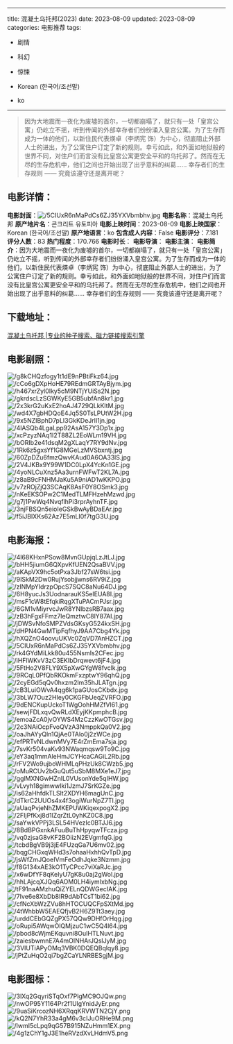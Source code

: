 
---
title: 混凝土乌托邦(2023)
date: 2023-08-09
updated: 2023-08-09
categories: 电影推荐
tags:
- 剧情
- 科幻
- 惊悚

- Korean (한국어/조선말)
- ko
---


> 因为大地震而一夜化为废墟的首尔，一切都崩塌了，就只有一处「皇宫公寓」仍屹立不摇，听到传闻的外部幸存者们纷纷涌入皇宫公寓。为了生存而成为一体的他们，以新住民代表煐卓（李炳宪 饰）为中心，彻底阻止外部人士的进出，为了公寓住户订定了新的规则。幸亏如此，和外面如地狱般的世界不同，对住户们而言没有比皇宫公寓更安全平和的乌托邦了。然而在无尽的生存危机中，他们之间也开始出现了出乎意料的纠葛…… 幸存者们的生存规则 —— 究竟该遵守还是离开呢？

## **电影详情**：

**电影封面**：<img src="https://image.tmdb.org/t/p/w200/5CIUxR6nMaPdCs6ZJ35YXVbmbhv.jpg" alt="/5CIUxR6nMaPdCs6ZJ35YXVbmbhv.jpg" title="/5CIUxR6nMaPdCs6ZJ35YXVbmbhv.jpg">
**电影名称**：混凝土乌托邦
**原产地片名**：콘크리트 유토피아
**电影上映时间**：2023-08-09
**电影上映国家**：Korean (한국어/조선말)
**原产地语言**：ko
**包含成人内容**：False
**电影评分**：7.181
**评分人数**：83
**热门程度**：170.766
**电影时长**：
**电影导演**：
**电影主演**：
**电影简介**：因为大地震而一夜化为废墟的首尔，一切都崩塌了，就只有一处「皇宫公寓」仍屹立不摇，听到传闻的外部幸存者们纷纷涌入皇宫公寓。为了生存而成为一体的他们，以新住民代表煐卓（李炳宪 饰）为中心，彻底阻止外部人士的进出，为了公寓住户订定了新的规则。幸亏如此，和外面如地狱般的世界不同，对住户们而言没有比皇宫公寓更安全平和的乌托邦了。然而在无尽的生存危机中，他们之间也开始出现了出乎意料的纠葛…… 幸存者们的生存规则 —— 究竟该遵守还是离开呢？

## **下载地址**：
[混凝土乌托邦 |专业的种子搜索、磁力链接搜索引擎](https://movie.amd794.com:2083/?search=%EC%BD%98%ED%81%AC%EB%A6%AC%ED%8A%B8%20%EC%9C%A0%ED%86%A0%ED%94%BC%EC%95%84&ordering=&mode=match_phrase&page_size=10&page=1)
 

## **电影剧照**：
<img src="https://image.tmdb.org/t/p/original/g8kCHQzfogy1t1dE9nPBtiFkz64.jpg" alt="/g8kCHQzfogy1t1dE9nPBtiFkz64.jpg" title="/g8kCHQzfogy1t1dE9nPBtiFkz64.jpg"><img src="https://image.tmdb.org/t/p/original/cCo6gDXpHoHE79REdmGRTAyBjym.jpg" alt="/cCo6gDXpHoHE79REdmGRTAyBjym.jpg" title="/cCo6gDXpHoHE79REdmGRTAyBjym.jpg"><img src="https://image.tmdb.org/t/p/original/h467xrZyl0Iky5cM9NTjYUiSs2N.jpg" alt="/h467xrZyl0Iky5cM9NTjYUiSs2N.jpg" title="/h467xrZyl0Iky5cM9NTjYUiSs2N.jpg"><img src="https://image.tmdb.org/t/p/original/gkrdscLzSGWKyE5GB5ubfAn8kr1.jpg" alt="/gkrdscLzSGWKyE5GB5ubfAn8kr1.jpg" title="/gkrdscLzSGWKyE5GB5ubfAn8kr1.jpg"><img src="https://image.tmdb.org/t/p/original/2x3krG2uKxE2hoAJ4729QLkKltM.jpg" alt="/2x3krG2uKxE2hoAJ4729QLkKltM.jpg" title="/2x3krG2uKxE2hoAJ4729QLkKltM.jpg"><img src="https://image.tmdb.org/t/p/original/wd4X7gbHDQoE4Jq5S0TsLPUtW2H.jpg" alt="/wd4X7gbHDQoE4Jq5S0TsLPUtW2H.jpg" title="/wd4X7gbHDQoE4Jq5S0TsLPUtW2H.jpg"><img src="https://image.tmdb.org/t/p/original/9x5NZIBphD7pLI3GkKDeJrlI1jn.jpg" alt="/9x5NZIBphD7pLI3GkKDeJrlI1jn.jpg" title="/9x5NZIBphD7pLI3GkKDeJrlI1jn.jpg"><img src="https://image.tmdb.org/t/p/original/4lASQb4LgaLpp92AsA157Y3Dp1x.jpg" alt="/4lASQb4LgaLpp92AsA157Y3Dp1x.jpg" title="/4lASQb4LgaLpp92AsA157Y3Dp1x.jpg"><img src="https://image.tmdb.org/t/p/original/xcPzyzNAq1I2T88ZL2EoWLm19VH.jpg" alt="/xcPzyzNAq1I2T88ZL2EoWLm19VH.jpg" title="/xcPzyzNAq1I2T88ZL2EoWLm19VH.jpg"><img src="https://image.tmdb.org/t/p/original/bORIb2e41dsqM2gXLaqY7RY9dNv.jpg" alt="/bORIb2e41dsqM2gXLaqY7RY9dNv.jpg" title="/bORIb2e41dsqM2gXLaqY7RY9dNv.jpg"><img src="https://image.tmdb.org/t/p/original/1Rk6z5gxsYf1G8MGeLzMVSbxntj.jpg" alt="/1Rk6z5gxsYf1G8MGeLzMVSbxntj.jpg" title="/1Rk6z5gxsYf1G8MGeLzMVSbxntj.jpg"><img src="https://image.tmdb.org/t/p/original/60ZpDZu6fmzQwvKAud0A6OA33lS.jpg" alt="/60ZpDZu6fmzQwvKAud0A6OA33lS.jpg" title="/60ZpDZu6fmzQwvKAud0A6OA33lS.jpg"><img src="https://image.tmdb.org/t/p/original/2V4JKBx9Y99W1DC0LpX4YcKn1GE.jpg" alt="/2V4JKBx9Y99W1DC0LpX4YcKn1GE.jpg" title="/2V4JKBx9Y99W1DC0LpX4YcKn1GE.jpg"><img src="https://image.tmdb.org/t/p/original/4yoNLCuXnz5Aa3urnFWFwT2KL7A.jpg" alt="/4yoNLCuXnz5Aa3urnFWFwT2KL7A.jpg" title="/4yoNLCuXnz5Aa3urnFWFwT2KL7A.jpg"><img src="https://image.tmdb.org/t/p/original/z8aB9cFNHMJaKu5A9niAD1wKKPO.jpg" alt="/z8aB9cFNHMJaKu5A9niAD1wKKPO.jpg" title="/z8aB9cFNHMJaKu5A9niAD1wKKPO.jpg"><img src="https://image.tmdb.org/t/p/original/v7zROjZjQ3SCAqK8AsF0Y8OSmk3.jpg" alt="/v7zROjZjQ3SCAqK8AsF0Y8OSmk3.jpg" title="/v7zROjZjQ3SCAqK8AsF0Y8OSmk3.jpg"><img src="https://image.tmdb.org/t/p/original/nKeEKSOPw2C1MedTLMFHzehMzwd.jpg" alt="/nKeEKSOPw2C1MedTLMFHzehMzwd.jpg" title="/nKeEKSOPw2C1MedTLMFHzehMzwd.jpg"><img src="https://image.tmdb.org/t/p/original/g7j1PwWq4NvqflhPi3rprAyhnTF.jpg" alt="/g7j1PwWq4NvqflhPi3rprAyhnTF.jpg" title="/g7j1PwWq4NvqflhPi3rprAyhnTF.jpg"><img src="https://image.tmdb.org/t/p/original/3njFBSQn5eioIeGSkBwAyBDaEAr.jpg" alt="/3njFBSQn5eioIeGSkBwAyBDaEAr.jpg" title="/3njFBSQn5eioIeGSkBwAyBDaEAr.jpg"><img src="https://image.tmdb.org/t/p/original/f5iJBIXKs62Az7E5mLI0f7tgG3U.jpg" alt="/f5iJBIXKs62Az7E5mLI0f7tgG3U.jpg" title="/f5iJBIXKs62Az7E5mLI0f7tgG3U.jpg">

## **电影海报**：
<img src="https://image.tmdb.org/t/p/original/4l68KHxnPSow8MvnGUpjqLzJtLJ.jpg" alt="/4l68KHxnPSow8MvnGUpjqLzJtLJ.jpg" title="/4l68KHxnPSow8MvnGUpjqLzJtLJ.jpg"><img src="https://image.tmdb.org/t/p/original/bHH5jiumG6QXpvKfUEN2QsaBVV.jpg" alt="/bHH5jiumG6QXpvKfUEN2QsaBVV.jpg" title="/bHH5jiumG6QXpvKfUEN2QsaBVV.jpg"><img src="https://image.tmdb.org/t/p/original/aKApVX9hc5otPxa3Jbf27sW6tsi.jpg" alt="/aKApVX9hc5otPxa3Jbf27sW6tsi.jpg" title="/aKApVX9hc5otPxa3Jbf27sW6tsi.jpg"><img src="https://image.tmdb.org/t/p/original/9ISkM2Dw0RujYsobjjwns6RV9iZ.jpg" alt="/9ISkM2Dw0RujYsobjjwns6RV9iZ.jpg" title="/9ISkM2Dw0RujYsobjjwns6RV9iZ.jpg"><img src="https://image.tmdb.org/t/p/original/zlNMpYIdrzpOpcS7SQC8aNu64DJ.jpg" alt="/zlNMpYIdrzpOpcS7SQC8aNu64DJ.jpg" title="/zlNMpYIdrzpOpcS7SQC8aNu64DJ.jpg"><img src="https://image.tmdb.org/t/p/original/6H8yucJs3UodnarauKS5eIEUA8I.jpg" alt="/6H8yucJs3UodnarauKS5eIEUA8I.jpg" title="/6H8yucJs3UodnarauKS5eIEUA8I.jpg"><img src="https://image.tmdb.org/t/p/original/msF1cW8tEfqkiRqgXTuPACmPJsr.jpg" alt="/msF1cW8tEfqkiRqgXTuPACmPJsr.jpg" title="/msF1cW8tEfqkiRqgXTuPACmPJsr.jpg"><img src="https://image.tmdb.org/t/p/original/6GM1vMiyrvcJwR8YNIbzsRB7aax.jpg" alt="/6GM1vMiyrvcJwR8YNIbzsRB7aax.jpg" title="/6GM1vMiyrvcJwR8YNIbzsRB7aax.jpg"><img src="https://image.tmdb.org/t/p/original/zB3hFgxFFmz7leQmztwC8lY87AI.jpg" alt="/zB3hFgxFFmz7leQmztwC8lY87AI.jpg" title="/zB3hFgxFFmz7leQmztwC8lY87AI.jpg"><img src="https://image.tmdb.org/t/p/original/jDWSvNfoSMPZVdsGKsyG524kxSH.jpg" alt="/jDWSvNfoSMPZVdsGKsyG524kxSH.jpg" title="/jDWSvNfoSMPZVdsGKsyG524kxSH.jpg"><img src="https://image.tmdb.org/t/p/original/dHPN4GwMTipFqfhyJ9AA7Cbg4Yk.jpg" alt="/dHPN4GwMTipFqfhyJ9AA7Cbg4Yk.jpg" title="/dHPN4GwMTipFqfhyJ9AA7Cbg4Yk.jpg"><img src="https://image.tmdb.org/t/p/original/hXQZnO4oovuUKVc0ZqVD7AnHZCT.jpg" alt="/hXQZnO4oovuUKVc0ZqVD7AnHZCT.jpg" title="/hXQZnO4oovuUKVc0ZqVD7AnHZCT.jpg"><img src="https://image.tmdb.org/t/p/original/5CIUxR6nMaPdCs6ZJ35YXVbmbhv.jpg" alt="/5CIUxR6nMaPdCs6ZJ35YXVbmbhv.jpg" title="/5CIUxR6nMaPdCs6ZJ35YXVbmbhv.jpg"><img src="https://image.tmdb.org/t/p/original/rk4GYdMiLkk80u455NsmIs2CFec.jpg" alt="/rk4GYdMiLkk80u455NsmIs2CFec.jpg" title="/rk4GYdMiLkk80u455NsmIs2CFec.jpg"><img src="https://image.tmdb.org/t/p/original/iHFlWKvV3zC3EKIbDrqwevt6jF4.jpg" alt="/iHFlWKvV3zC3EKIbDrqwevt6jF4.jpg" title="/iHFlWKvV3zC3EKIbDrqwevt6jF4.jpg"><img src="https://image.tmdb.org/t/p/original/5FtHo2V8FLY9X5pXwGYgW8fvclk.jpg" alt="/5FtHo2V8FLY9X5pXwGYgW8fvclk.jpg" title="/5FtHo2V8FLY9X5pXwGYgW8fvclk.jpg"><img src="https://image.tmdb.org/t/p/original/9RCqL0PfQbRKOkmFxzptwY96qhQ.jpg" alt="/9RCqL0PfQbRKOkmFxzptwY96qhQ.jpg" title="/9RCqL0PfQbRKOkmFxzptwY96qhQ.jpg"><img src="https://image.tmdb.org/t/p/original/2cyEGd5qQv0hxzm2lm35hJLATgn.jpg" alt="/2cyEGd5qQv0hxzm2lm35hJLATgn.jpg" title="/2cyEGd5qQv0hxzm2lm35hJLATgn.jpg"><img src="https://image.tmdb.org/t/p/original/cB3LuiOWvA4qg6k1paGUosCKbdx.jpg" alt="/cB3LuiOWvA4qg6k1paGUosCKbdx.jpg" title="/cB3LuiOWvA4qg6k1paGUosCKbdx.jpg"><img src="https://image.tmdb.org/t/p/original/3bLW7Ouz2HIey0CKGFbUeqZVRFO.jpg" alt="/3bLW7Ouz2HIey0CKGFbUeqZVRFO.jpg" title="/3bLW7Ouz2HIey0CKGFbUeqZVRFO.jpg"><img src="https://image.tmdb.org/t/p/original/9dENCKupUckoT1WgOohHMZfVl61.jpg" alt="/9dENCKupUckoT1WgOohHMZfVl61.jpg" title="/9dENCKupUckoT1WgOohHMZfVl61.jpg"><img src="https://image.tmdb.org/t/p/original/sewjFDLxqvQwRLdXEyjKKpmphcB.jpg" alt="/sewjFDLxqvQwRLdXEyjKKpmphcB.jpg" title="/sewjFDLxqvQwRLdXEyjKKpmphcB.jpg"><img src="https://image.tmdb.org/t/p/original/emoaZcA0jvOYWS4MzCzzKwOTGsv.jpg" alt="/emoaZcA0jvOYWS4MzCzzKwOTGsv.jpg" title="/emoaZcA0jvOYWS4MzCzzKwOTGsv.jpg"><img src="https://image.tmdb.org/t/p/original/2c3NAiOcpFvoQVzA3NmppkQa0V2.jpg" alt="/2c3NAiOcpFvoQVzA3NmppkQa0V2.jpg" title="/2c3NAiOcpFvoQVzA3NmppkQa0V2.jpg"><img src="https://image.tmdb.org/t/p/original/oaJhAYyQln1QjAe0TAlo0j2zWCe.jpg" alt="/oaJhAYyQln1QjAe0TAlo0j2zWCe.jpg" title="/oaJhAYyQln1QjAe0TAlo0j2zWCe.jpg"><img src="https://image.tmdb.org/t/p/original/efPRTvNLdwnMVy7E4rZmEma7sja.jpg" alt="/efPRTvNLdwnMVy7E4rZmEma7sja.jpg" title="/efPRTvNLdwnMVy7E4rZmEma7sja.jpg"><img src="https://image.tmdb.org/t/p/original/7svKr504vaKv93NWaqmqsw9To9C.jpg" alt="/7svKr504vaKv93NWaqmqsw9To9C.jpg" title="/7svKr504vaKv93NWaqmqsw9To9C.jpg"><img src="https://image.tmdb.org/t/p/original/eY3aq1mmAleHmJCYHcaCAGiL2Rb.jpg" alt="/eY3aq1mmAleHmJCYHcaCAGiL2Rb.jpg" title="/eY3aq1mmAleHmJCYHcaCAGiL2Rb.jpg"><img src="https://image.tmdb.org/t/p/original/rFV2Wo9ujboWHMLqPHzUk8CWzb5.jpg" alt="/rFV2Wo9ujboWHMLqPHzUk8CWzb5.jpg" title="/rFV2Wo9ujboWHMLqPHzUk8CWzb5.jpg"><img src="https://image.tmdb.org/t/p/original/oMuRCUv2bGuQut5uSbM8MXe1eJ7.jpg" alt="/oMuRCUv2bGuQut5uSbM8MXe1eJ7.jpg" title="/oMuRCUv2bGuQut5uSbM8MXe1eJ7.jpg"><img src="https://image.tmdb.org/t/p/original/gglMXNGwHZnlL0VUsonYde5qIHW.jpg" alt="/gglMXNGwHZnlL0VUsonYde5qIHW.jpg" title="/gglMXNGwHZnlL0VUsonYde5qIHW.jpg"><img src="https://image.tmdb.org/t/p/original/vLvyh18gimwwIki1JzmJ7SrKGZe.jpg" alt="/vLvyh18gimwwIki1JzmJ7SrKGZe.jpg" title="/vLvyh18gimwwIki1JzmJ7SrKGZe.jpg"><img src="https://image.tmdb.org/t/p/original/is62aHhfdkTLSlt2XDYH6magUnC.jpg" alt="/is62aHhfdkTLSlt2XDYH6magUnC.jpg" title="/is62aHhfdkTLSlt2XDYH6magUnC.jpg"><img src="https://image.tmdb.org/t/p/original/dTkrC2UUOs4x4f3ogiWurNpZ7Tl.jpg" alt="/dTkrC2UUOs4x4f3ogiWurNpZ7Tl.jpg" title="/dTkrC2UUOs4x4f3ogiWurNpZ7Tl.jpg"><img src="https://image.tmdb.org/t/p/original/aUaqPvjeNhZMKEPUWKiqexpogX2.jpg" alt="/aUaqPvjeNhZMKEPUWKiqexpogX2.jpg" title="/aUaqPvjeNhZMKEPUWKiqexpogX2.jpg"><img src="https://image.tmdb.org/t/p/original/2FIjPfKxj8d1lZqrZtL0yhKZ0C8.jpg" alt="/2FIjPfKxj8d1lZqrZtL0yhKZ0C8.jpg" title="/2FIjPfKxj8d1lZqrZtL0yhKZ0C8.jpg"><img src="https://image.tmdb.org/t/p/original/saYwkVPPj3LSL54HVezIc0BTJJ6.jpg" alt="/saYwkVPPj3LSL54HVezIc0BTJJ6.jpg" title="/saYwkVPPj3LSL54HVezIc0BTJJ6.jpg"><img src="https://image.tmdb.org/t/p/original/8BdBPGxnkAFuuBuThHpyqwTFcza.jpg" alt="/8BdBPGxnkAFuuBuThHpyqwTFcza.jpg" title="/8BdBPGxnkAFuuBuThHpyqwTFcza.jpg"><img src="https://image.tmdb.org/t/p/original/vq0zjsaG8vKF2BOiizN2EVgmfqG.jpg" alt="/vq0zjsaG8vKF2BOiizN2EVgmfqG.jpg" title="/vq0zjsaG8vKF2BOiizN2EVgmfqG.jpg"><img src="https://image.tmdb.org/t/p/original/tcbdBgVB9j3jE4FUzqGa7U6mv02.jpg" alt="/tcbdBgVB9j3jE4FUzqGa7U6mv02.jpg" title="/tcbdBgVB9j3jE4FUzqGa7U6mv02.jpg"><img src="https://image.tmdb.org/t/p/original/bqgCHGxqWHd3s7ohaaHxhhQvTpD.jpg" alt="/bqgCHGxqWHd3s7ohaaHxhhQvTpD.jpg" title="/bqgCHGxqWHd3s7ohaaHxhhQvTpD.jpg"><img src="https://image.tmdb.org/t/p/original/jsWfZmJQoeIVmFeOdhJqke3Nzmm.jpg" alt="/jsWfZmJQoeIVmFeOdhJqke3Nzmm.jpg" title="/jsWfZmJQoeIVmFeOdhJqke3Nzmm.jpg"><img src="https://image.tmdb.org/t/p/original/f8G134xAE3kO1TyCPcc7viXaRJc.jpg" alt="/f8G134xAE3kO1TyCPcc7viXaRJc.jpg" title="/f8G134xAE3kO1TyCPcc7viXaRJc.jpg"><img src="https://image.tmdb.org/t/p/original/x6wDfYF8qKeIyU7gK8u0aj2gWol.jpg" alt="/x6wDfYF8qKeIyU7gK8u0aj2gWol.jpg" title="/x6wDfYF8qKeIyU7gK8u0aj2gWol.jpg"><img src="https://image.tmdb.org/t/p/original/hhLAjcqXJQq6AOM0LH4iymIxbNg.jpg" alt="/hhLAjcqXJQq6AOM0LH4iymIxbNg.jpg" title="/hhLAjcqXJQq6AOM0LH4iymIxbNg.jpg"><img src="https://image.tmdb.org/t/p/original/tF91naAMzhuQiZYELnQDWGecIAK.jpg" alt="/tF91naAMzhuQiZYELnQDWGecIAK.jpg" title="/tF91naAMzhuQiZYELnQDWGecIAK.jpg"><img src="https://image.tmdb.org/t/p/original/7Ive6e8XbDb8IR9dAbTCsT1bi62.jpg" alt="/7Ive6e8XbDb8IR9dAbTCsT1bi62.jpg" title="/7Ive6e8XbDb8IR9dAbTCsT1bi62.jpg"><img src="https://image.tmdb.org/t/p/original/cfNcXbWzZVu8hHTOCUQCFpSXtMd.jpg" alt="/cfNcXbWzZVu8hHTOCUQCFpSXtMd.jpg" title="/cfNcXbWzZVu8hHTOCUQCFpSXtMd.jpg"><img src="https://image.tmdb.org/t/p/original/4tWhbbW5EAEQfjvB2H6Z9Tt3aey.jpg" alt="/4tWhbbW5EAEQfjvB2H6Z9Tt3aey.jpg" title="/4tWhbbW5EAEQfjvB2H6Z9Tt3aey.jpg"><img src="https://image.tmdb.org/t/p/original/urddCEbGQZgPX57QQw9DHfOrHqg.jpg" alt="/urddCEbGQZgPX57QQw9DHfOrHqg.jpg" title="/urddCEbGQZgPX57QQw9DHfOrHqg.jpg"><img src="https://image.tmdb.org/t/p/original/oRupi5AWqwOlQMjzuC1wC5Q4l64.jpg" alt="/oRupi5AWqwOlQMjzuC1wC5Q4l64.jpg" title="/oRupi5AWqwOlQMjzuC1wC5Q4l64.jpg"><img src="https://image.tmdb.org/t/p/original/pbod8cWjmEKquvni8OuIHTLNuvt.jpg" alt="/pbod8cWjmEKquvni8OuIHTLNuvt.jpg" title="/pbod8cWjmEKquvni8OuIHTLNuvt.jpg"><img src="https://image.tmdb.org/t/p/original/zaiesbwmnE7A4mOINHArJQsIJyM.jpg" alt="/zaiesbwmnE7A4mOINHArJQsIJyM.jpg" title="/zaiesbwmnE7A4mOINHArJQsIJyM.jpg"><img src="https://image.tmdb.org/t/p/original/3VIUTiAPyOMq3VBK0DQEQBqlqy8.jpg" alt="/3VIUTiAPyOMq3VBK0DQEQBqlqy8.jpg" title="/3VIUTiAPyOMq3VBK0DQEQBqlqy8.jpg"><img src="https://image.tmdb.org/t/p/original/jPtZuHqO2qi7bgZCaYLNRBESgjM.jpg" alt="/jPtZuHqO2qi7bgZCaYLNRBESgjM.jpg" title="/jPtZuHqO2qi7bgZCaYLNRBESgjM.jpg">

## **电影图标**：
<img src="https://image.tmdb.org/t/p/original/3lXq2GqyriSTqOxf7PlgMC9OJQw.png" alt="/3lXq2GqyriSTqOxf7PlgMC9OJQw.png" title="/3lXq2GqyriSTqOxf7PlgMC9OJQw.png"><img src="https://image.tmdb.org/t/p/original/nwOP95Y1164Pr2f1UlgYnidJyEr.png" alt="/nwOP95Y1164Pr2f1UlgYnidJyEr.png" title="/nwOP95Y1164Pr2f1UlgYnidJyEr.png"><img src="https://image.tmdb.org/t/p/original/9uaSiKrcozNH6XRqqKRVWTN2CjY.png" alt="/9uaSiKrcozNH6XRqqKRVWTN2CjY.png" title="/9uaSiKrcozNH6XRqqKRVWTN2CjY.png"><img src="https://image.tmdb.org/t/p/original/kQ2N7YhR33a4gM6v3cIJuORHe9M.png" alt="/kQ2N7YhR33a4gM6v3cIJuORHe9M.png" title="/kQ2N7YhR33a4gM6v3cIJuORHe9M.png"><img src="https://image.tmdb.org/t/p/original/lwmI5cLpq9qG57B915NZuHmm1EX.png" alt="/lwmI5cLpq9qG57B915NZuHmm1EX.png" title="/lwmI5cLpq9qG57B915NZuHmm1EX.png"><img src="https://image.tmdb.org/t/p/original/4g1zChY1gJ3E1heRVzdXvLHdmV5.png" alt="/4g1zChY1gJ3E1heRVzdXvLHdmV5.png" title="/4g1zChY1gJ3E1heRVzdXvLHdmV5.png">
